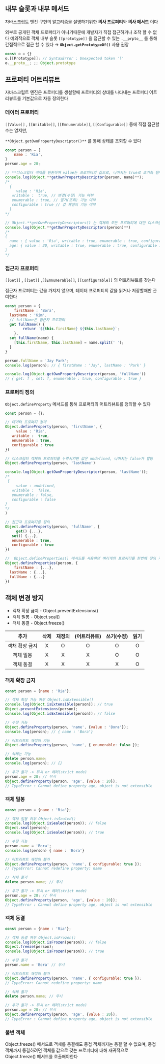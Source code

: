 ## 내부 슬롯과 내부 메서드

자바스크립트 엔진 구현의 알고리즘을 설명하기위한 **의사 프로퍼티**와 **의사 메서드** 이다

외부로 공개된 객채 프로퍼티가 아니기때문에 개발자가 직접 접근하거나 조작 할 수 없다
예외적으로 객체 내부 슬롯 `[[prototype]]` 을 접근할 수 있는 `.__prpto__` 를 통해 간접적으로 접근 할 수 있다 → **`Object.getPrototypeOf()`** 사용 권장

```jsx
const o = {}
o.[[Prototype]]; // SyntaxError : Unexpected token '['
o.__proto__; ;; Object.prototype
```

## 프로퍼티 어트리뷰트
자바스크립트 엔진은 프로퍼티를 생설할때 프로퍼티의 상태를 나타내는 프로퍼티 어트리뷰트를 기본값으로 자동 정의한다
### 데이터 프로퍼티

`[[Value]]` , `[[Writable]]`, `[[Emnumerable]]`, `[[Configurable]]` 등에 직접 접근할수는 없지만,

`**Object.getOwnPropertyDescriptor()**` 를 통해 상태를 조회할 수 있다

```jsx
const person = {
	name : 'Ria',
}
person.age = 20;

// **디스크립터 객체를 반환하며 value는 프로퍼티의 값으로, 나머지는 true로 초기화 됨**
console.log(Object.**getOwnPropertyDescriptor(person, name)**);
/*
  {
	 value : 'Ria',
   writable :  true, // 변경(수정) 가능 여부
   enumerable : true, // 열거(조회) 가능 여부
   configurable : true // 값 재정의 기능 여부 
  }
*/

// Object.**getOwnPropertyDescriptors() 는 객체의 모든 프로퍼티에 대한 디스크립터 객체를 반환**
console.log(Object.**getOwnPropertyDescriptors(person)**)
/*
{
  name : { value : 'Ria', writable : true, enumerable : true, configurable : true },
  age: { value : 20, writable : true, enumerable : true, configurable : true }
}
*/
```

### 접근자 프로퍼티

`[[Get]]` , `[[Set]]` ,`[[Emnumerable]]`, `[[Configurable]]` 의 어트리뷰트를 갖는다

접근자 프로퍼티는 값을 가지지 않으며, 데이터 프로퍼티의 값을 읽거나 저장할때만 관여한다

```jsx
const person = {
	firstName : 'Bora',
  lastName : 'Kim',
  // fullName은 접근자 프로퍼티
  get fullName() {
		retunr `${this.firstName} ${this.lastName}`;
	},
  set fullName(name) {
    [this.firstName, this.lastName] = name.split(' ');
  }
}

person.fullName = 'Jay Park';
console.log(person); // { firstName : 'Jay', lastName : 'Park' }

console.log(Object.getOwnPropertyDescriptor(person, 'fullName'))
// { get: f , set: f, enumerable : true, configurable : true }

```

### 프로퍼티 정의

`Object.defineProperty` 메서드를 통해 프로퍼티의 어트리뷰트를 정의할 수 있다

```jsx
const person = {};

// 데이터 프로퍼티 정의
Object.defineProperty(person, 'firstName', {
	 value : 'Ria',
   writable :  true, 
   enumerable : true, 
   configurable : true 
})

// 디스크립터 객체의 프로퍼티를 누락시키면 값은 undefined, 나머지는 false가 할당
Object.defineProperty(person, 'lastName')

console.log(Object.getOwnPropertyDescriptor(person, 'lastName'));
/*
 {
	 value : undefined,
   writable :  false, 
   enumerable : false, 
   configurable : false
}
*/
)

// 접근자 프로퍼티를 정의
Object.defineProperty(person, 'fullName', {
	 get() {...},
   set() {...},
   enumerable : true, 
   configurable : true 
})

//  Object.defineProperties() 메서드를 사용하면 여러개의 프로퍼티를 한번에 정의 가능
Object.defineProperties(person, {
	firstName : {...},
  lastName : {...},
  fullName : {...}
})
```

## 객체 변경 방지

- 객채 확장 금지 - Object.preventExtensions()
- 객체 밀봉 - Object.seal()
- 객체 동결 - Object.freeze()

| 추가 | 삭제 | 재정의 | (어트리뷰트) | 쓰기(수정) | 읽기 |
| :---: | :---: | :---: | :---: | :---: | :---: |
| 객채 확장 금지 | X | O | O | O | O |
| 객체 밀봉 | X | X | X | O | O |
| 객체 동결 | X | X | X | X | O |

### 객체 확장 금지

```jsx
const person = {name : 'Ria'}; 

// 객채 확장 가능 여부 Object.isExtensible()
console.log(Object.isExtensible(person)); // true
Object.preventExtensions(person);
console.log(Object.isExtensible(person)); // false

// 수정 가능
Object.defineProperty(person, 'name', {value : 'Bora'});
console.log(person); // { name : 'Bora'}

// 어트리뷰트 재정의 가능
Object.defineProperty(person, 'name', { enumerable: false });

// 삭제는 가능
delete person.name; 
console.log(person); // {}

// 추가 불가 -> 무시 or 에러(strict mode)
person.age = 20; // 무시
Object.defineProperty(person, 'age', {value : 20}); 
// TypeError : Cannot define property age, object is not extensible
```

### 객체 밀봉

```jsx
const person = {name : 'Ria'};

// 객채 밀봉 여부 Object.isSealed()
console.log(Object.isSealed(person)); // false
Object.seal(person);
console.log(Object.isSealed(person)); // true

// 수정 가능
person.name = 'Bora';
console.log(person) { name : 'Bora'}

// 어트리뷰트 재정의 불가
Object.defineProperty(person, 'name', { configurable: true });
// TypeError: Cannot redefine property: name

// 삭제 불가
delete person.name; // 무시

// 추가 불가 -> 무시 or 에러(strict mode)
person.age = 20; // 무시
Object.defineProperty(person, 'age', {value : 20}); 
// TypeError : Cannot define property age, object is not extensible
```

### 객체 동결

```jsx
const person = {name : 'Ria'};

// 객채 동결 여부 Object.isFrozen()
console.log(Object.isFrozen(person)); // false
Object.freeze(person);
console.log(Object.isFrozen(person)); // true

// 수정 불가
person.name = 'Bora' // 무시

// 어트리뷰트 재정의 불가
Object.defineProperty(person, 'name', { configurable: true });
// TypeError: Cannot redefine property: name

// 삭제 불가
delete person.name; // 무시

// 추가 불가 -> 무시 or 에러(strict mode)
person.age = 20; // 무시
Object.defineProperty(person, 'age', {value : 20}); 
// TypeError : Cannot define property age, object is not extensible
```

### 불변 객체
Object.freeze() 메서드로 객체를 동결해도 중첩 객체까지는 동결 할 수 없으며, 중첩 객체까지 동결하려면 객체를 값으로 갖는 프로퍼티에 대해 재귀적으로 Object.freeze() 메서드를 호출해야한다
